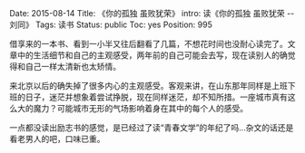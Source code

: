 Date: 2015-08-14
Title: 《你的孤独 虽败犹荣》
intro: 读《你的孤独 虽败犹荣 -- 刘同》
Tags: 读书
Status: public
Toc: yes
Position: 995

借享来的一本书、看到一小半又往后翻看了几篇，不想花时间也没耐心读完了。文章中的生活细节和自己的主观感受，两年前的自己可能会去写，现在读别人的确觉得和自己一样太清新也太矫情。

来北京以后的确失掉了很多内心的主观感受。客观来讲，在山东那年同样是上班下班的日子，迷茫并想象着尝试挣脱，现在同样迷茫，却不知所措。一座城市真有这么大的魔力？可能城市无形的气场影响着身在其中的每个人的感受。

一点都没读出励志书的感觉，是已经过了读“青春文学”的年纪了吗...杂文的话还是看老男人的吧，口味已重。

